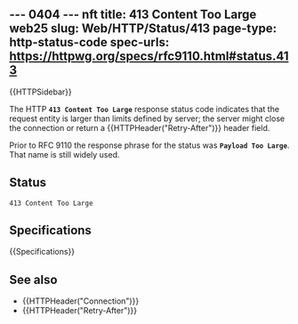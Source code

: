 --- 0404 --- nft
title: 413 Content Too Large web25
slug: Web/HTTP/Status/413
page-type: http-status-code
spec-urls: https://httpwg.org/specs/rfc9110.html#status.413
---

{{HTTPSidebar}}

The HTTP **`413 Content Too Large`** response status code indicates that the request entity is larger than limits defined by server; the server might close the connection or return a {{HTTPHeader("Retry-After")}} header field.

Prior to RFC 9110 the response phrase for the status was **`Payload Too Large`**. That name is still widely used.

## Status

```http
413 Content Too Large
```

## Specifications

{{Specifications}}

## See also

- {{HTTPHeader("Connection")}}
- {{HTTPHeader("Retry-After")}}
